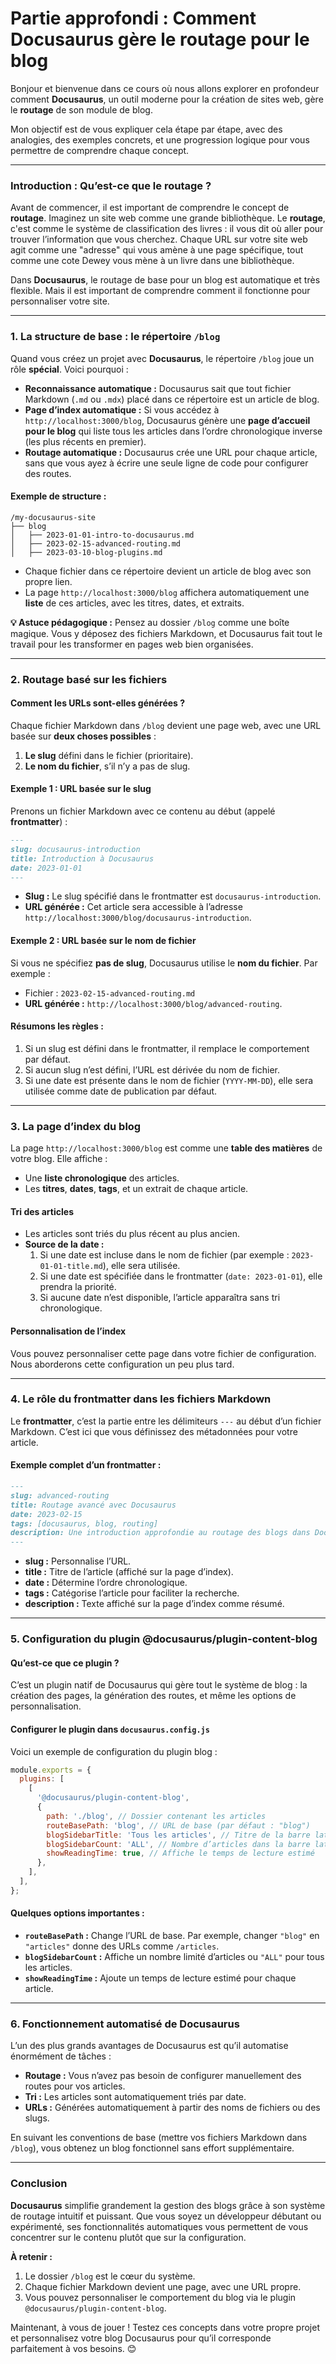 # Partie approfondi : Comment Docusaurus gère le routage pour le blog

Bonjour et bienvenue dans ce cours où nous allons explorer en profondeur comment **Docusaurus**, un outil moderne pour la création de sites web, gère le **routage** de son module de blog. 

Mon objectif est de vous expliquer cela étape par étape, avec des analogies, des exemples concrets, et une progression logique pour vous permettre de comprendre chaque concept.

---

### **Introduction : Qu’est-ce que le routage ?**

Avant de commencer, il est important de comprendre le concept de **routage**. Imaginez un site web comme une grande bibliothèque. Le **routage**, c'est comme le système de classification des livres : il vous dit où aller pour trouver l’information que vous cherchez. Chaque URL sur votre site web agit comme une "adresse" qui vous amène à une page spécifique, tout comme une cote Dewey vous mène à un livre dans une bibliothèque.

Dans **Docusaurus**, le routage de base pour un blog est automatique et très flexible. Mais il est important de comprendre comment il fonctionne pour personnaliser votre site.

---

### **1. La structure de base : le répertoire `/blog`**

Quand vous créez un projet avec **Docusaurus**, le répertoire `/blog` joue un rôle **spécial**. Voici pourquoi :

- **Reconnaissance automatique :** Docusaurus sait que tout fichier Markdown (`.md` ou `.mdx`) placé dans ce répertoire est un article de blog.
- **Page d’index automatique :** Si vous accédez à `http://localhost:3000/blog`, Docusaurus génère une **page d’accueil pour le blog** qui liste tous les articles dans l’ordre chronologique inverse (les plus récents en premier).
- **Routage automatique :** Docusaurus crée une URL pour chaque article, sans que vous ayez à écrire une seule ligne de code pour configurer des routes.

#### Exemple de structure :
```plaintext
/my-docusaurus-site
├── blog
│   ├── 2023-01-01-intro-to-docusaurus.md
│   ├── 2023-02-15-advanced-routing.md
│   ├── 2023-03-10-blog-plugins.md
```

- Chaque fichier dans ce répertoire devient un article de blog avec son propre lien.
- La page `http://localhost:3000/blog` affichera automatiquement une **liste** de ces articles, avec les titres, dates, et extraits.

**💡 Astuce pédagogique :** 
Pensez au dossier `/blog` comme une boîte magique. Vous y déposez des fichiers Markdown, et Docusaurus fait tout le travail pour les transformer en pages web bien organisées.

---

### **2. Routage basé sur les fichiers**

#### **Comment les URLs sont-elles générées ?**
Chaque fichier Markdown dans `/blog` devient une page web, avec une URL basée sur **deux choses possibles** :
1. **Le slug** défini dans le fichier (prioritaire).  
2. **Le nom du fichier**, s’il n’y a pas de slug.

#### **Exemple 1 : URL basée sur le slug**
Prenons un fichier Markdown avec ce contenu au début (appelé **frontmatter**) :
```markdown
---
slug: docusaurus-introduction
title: Introduction à Docusaurus
date: 2023-01-01
---
```
- **Slug :** Le slug spécifié dans le frontmatter est `docusaurus-introduction`.  
- **URL générée :** Cet article sera accessible à l’adresse `http://localhost:3000/blog/docusaurus-introduction`.

#### **Exemple 2 : URL basée sur le nom de fichier**
Si vous ne spécifiez **pas de slug**, Docusaurus utilise le **nom du fichier**. Par exemple :
- Fichier : `2023-02-15-advanced-routing.md`  
- **URL générée :** `http://localhost:3000/blog/advanced-routing`.

#### **Résumons les règles :**
1. Si un slug est défini dans le frontmatter, il remplace le comportement par défaut.
2. Si aucun slug n’est défini, l’URL est dérivée du nom de fichier.
3. Si une date est présente dans le nom de fichier (`YYYY-MM-DD`), elle sera utilisée comme date de publication par défaut.

---

### **3. La page d’index du blog**

La page `http://localhost:3000/blog` est comme une **table des matières** de votre blog. Elle affiche :
- Une **liste chronologique** des articles.
- Les **titres**, **dates**, **tags**, et un extrait de chaque article.

#### **Tri des articles**
- Les articles sont triés du plus récent au plus ancien.
- **Source de la date :**
  1. Si une date est incluse dans le nom de fichier (par exemple : `2023-01-01-title.md`), elle sera utilisée.
  2. Si une date est spécifiée dans le frontmatter (`date: 2023-01-01`), elle prendra la priorité.
  3. Si aucune date n’est disponible, l’article apparaîtra sans tri chronologique.

#### **Personnalisation de l’index**
Vous pouvez personnaliser cette page dans votre fichier de configuration. Nous aborderons cette configuration un peu plus tard.

---

### **4. Le rôle du frontmatter dans les fichiers Markdown**

Le **frontmatter**, c’est la partie entre les délimiteurs `---` au début d’un fichier Markdown. C’est ici que vous définissez des métadonnées pour votre article.

#### **Exemple complet d’un frontmatter :**
```markdown
---
slug: advanced-routing
title: Routage avancé avec Docusaurus
date: 2023-02-15
tags: [docusaurus, blog, routing]
description: Une introduction approfondie au routage des blogs dans Docusaurus.
---
```

- **slug :** Personnalise l’URL.
- **title :** Titre de l’article (affiché sur la page d’index).
- **date :** Détermine l’ordre chronologique.
- **tags :** Catégorise l’article pour faciliter la recherche.
- **description :** Texte affiché sur la page d’index comme résumé.

---

### **5. Configuration du plugin @docusaurus/plugin-content-blog**

#### **Qu’est-ce que ce plugin ?**
C’est un plugin natif de Docusaurus qui gère tout le système de blog : la création des pages, la génération des routes, et même les options de personnalisation.

#### **Configurer le plugin dans `docusaurus.config.js`**
Voici un exemple de configuration du plugin blog :
```javascript
module.exports = {
  plugins: [
    [
      '@docusaurus/plugin-content-blog',
      {
        path: './blog', // Dossier contenant les articles
        routeBasePath: 'blog', // URL de base (par défaut : "blog")
        blogSidebarTitle: 'Tous les articles', // Titre de la barre latérale
        blogSidebarCount: 'ALL', // Nombre d’articles dans la barre latérale
        showReadingTime: true, // Affiche le temps de lecture estimé
      },
    ],
  ],
};
```

#### **Quelques options importantes :**
- **`routeBasePath` :** Change l’URL de base. Par exemple, changer `"blog"` en `"articles"` donne des URLs comme `/articles`.
- **`blogSidebarCount` :** Affiche un nombre limité d’articles ou `"ALL"` pour tous les articles.
- **`showReadingTime` :** Ajoute un temps de lecture estimé pour chaque article.

---

### **6. Fonctionnement automatisé de Docusaurus**

L’un des plus grands avantages de Docusaurus est qu’il automatise énormément de tâches :
- **Routage :** Vous n’avez pas besoin de configurer manuellement des routes pour vos articles.
- **Tri :** Les articles sont automatiquement triés par date.
- **URLs :** Générées automatiquement à partir des noms de fichiers ou des slugs.

En suivant les conventions de base (mettre vos fichiers Markdown dans `/blog`), vous obtenez un blog fonctionnel sans effort supplémentaire.

---

### **Conclusion**

**Docusaurus** simplifie grandement la gestion des blogs grâce à son système de routage intuitif et puissant. Que vous soyez un développeur débutant ou expérimenté, ses fonctionnalités automatiques vous permettent de vous concentrer sur le contenu plutôt que sur la configuration.

**À retenir :**
1. Le dossier `/blog` est le cœur du système.
2. Chaque fichier Markdown devient une page, avec une URL propre.
3. Vous pouvez personnaliser le comportement du blog via le plugin `@docusaurus/plugin-content-blog`.

Maintenant, à vous de jouer ! Testez ces concepts dans votre propre projet et personnalisez votre blog Docusaurus pour qu’il corresponde parfaitement à vos besoins. 😊
